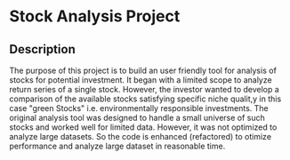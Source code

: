 # Stock Analysis Project
## Description
The purpose of this project is to build an user friendly tool for analysis of stocks for potential investment. It began with a limited scope to analyze return series of a single stock. However, the investor wanted to develop a comparison of the available stocks satisfying specific niche qualit,y in this case "green Stocks" i.e. environmentally responsible investments. The original analysis tool was designed to handle a small universe of such stocks and worked well for limited data. However, it was not optimized to analyze large datasets. So the code is enhanced (refactored) to otimize performance and analyze large dataset in reasonable time.

